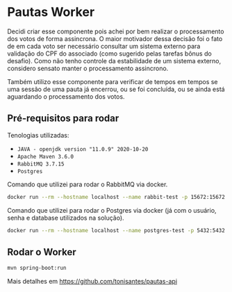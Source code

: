 # Pautas Worker

Decidi criar esse componente pois achei por bem realizar o processamento dos votos de forma assincrona. O maior motivador dessa decisão foi o fato de em cada voto ser necessário consultar um sistema externo para validação do CPF do associado (como sugerido pelas tarefas bônus do desafio). Como não tenho controle da estabilidade de um sistema externo, considero sensato manter o processamento assincrono.

Também utilizo esse componente para verificar de tempos em tempos se uma sessão de uma pauta já encerrou, ou se foi concluída, ou se ainda está aguardando o processamento dos votos.

## Pré-requisitos para rodar

Tenologias utilizadas:
- `JAVA - openjdk version "11.0.9" 2020-10-20`
- `Apache Maven 3.6.0`
- `RabbitMQ 3.7.15`
- `Postgres`

Comando que utilizei para rodar o RabbitMQ via docker.

```bash
docker run --rm --hostname localhost --name rabbit-test -p 15672:15672 -p 5672:5672 rabbitmq:3.7.15-management
```

Comando que utilizei para rodar o Postgres via docker (já com o usuário, senha e database utilizados na solução).

```bash
docker run --rm --hostname localhost --name postgres-test -p 5432:5432 -e POSTGRES_USER='root' -e POSTGRES_PASSWORD='123456' -e POSTGRES_DB='pautas' postgres
```

## Rodar o Worker

```bash
mvn spring-boot:run
```

Mais detalhes em https://github.com/tonisantes/pautas-api